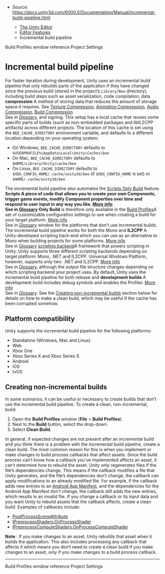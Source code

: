 * Source: https://docs.unity3d.com/6000.0/Documentation/Manual/incremental-build-pipeline.html

  * [The Unity Editor](https://docs.unity3d.com/6000.0/Documentation/Manual/unity-editor.html)
  * [Editor Features](https://docs.unity3d.com/6000.0/Documentation/Manual/EditorFeatures.html)
  * Incremental build pipeline


[](https://docs.unity3d.com/6000.0/Documentation/Manual/build-profiles-reference.html)
Build Profiles window reference
[](https://docs.unity3d.com/6000.0/Documentation/Manual/comp-ManagerGroup.html)
Project Settings
# Incremental build pipeline
For faster iteration during development, Unity uses an incremental build pipeline that only rebuilds parts of the application if they have changed since the previous build (stored in the project’s `Library/Bee` directory), including build steps such as asset serialization, code compilation, data **compression** A method of storing data that reduces the amount of storage space it requires. See [Texture Compression](https://docs.unity3d.com/6000.0/Documentation/Manual/class-TextureImporterOverride), [Animation Compression](https://docs.unity3d.com/6000.0/Documentation/Manual/class-AnimationClip.html#AssetProperties), [Audio Compression](https://docs.unity3d.com/6000.0/Documentation/Manual/class-AudioClip.html), [Build Compression](https://docs.unity3d.com/6000.0/Documentation/Manual/ReducingFilesize.html).  
See in [Glossary](https://docs.unity3d.com/6000.0/Documentation/Manual/Glossary.html#compression), and signing.
This setup has a local cache that reuses some specific parts of builds (such as non-embedded packages and libIL2CPP artifacts) across different projects. The location of this cache is set using the `BEE_CACHE_DIRECTORY` environment variable, and defaults to a different location depending on your operating system:
  * On Windows, `BEE_CACHE_DIRECTORY` defaults to `%USERPROFILE%\AppData\Local\Unity\Caches\bee`
  * On Mac, `BEE_CACHE_DIRECTORY` defaults to `$HOME/Library/Unity/cache/bee`
  * On Linux, `BEE_CACHE_DIRECTORY` defaults to `$XDG_CONFIG_HOME/.cache/unity3d/bee` (if `$XDG_CONFIG_HOME` is set) or `$HOME/.cache/unity3d/bee`


The incremental build pipeline also automates the [Scripts Only Build](https://docs.unity3d.com/6000.0/Documentation/ScriptReference/BuildOptions.BuildScriptsOnly.html) feature. ****Scripts** A piece of code that allows you to create your own Components, trigger game events, modify Component properties over time and respond to user input in any way you like. [More info](https://docs.unity3d.com/6000.0/Documentation/Manual/creating-scripts.html)  
See in [Glossary](https://docs.unity3d.com/6000.0/Documentation/Manual/Glossary.html#Scripts) Only Build** is therefore only available in the [Build Profiles](https://docs.unity3d.com/6000.0/Documentation/Manual/build-profiles.html)A set of customizable configuration settings to use when creating a build for your target platform. [More info](https://docs.unity3d.com/6000.0/Documentation/Manual/build-profiles.html)  
See in [Glossary](https://docs.unity3d.com/6000.0/Documentation/Manual/Glossary.html#Buildprofile) window for the platforms that don’t use incremental builds.
The incremental build pipeline works for both the Mono and **IL2CPP** A Unity-developed scripting back-end which you can use as an alternative to Mono when building projects for some platforms. [More info](https://docs.unity3d.com/6000.0/Documentation/Manual/scripting-backends-il2cpp.html)  
See in [Glossary](https://docs.unity3d.com/6000.0/Documentation/Manual/Glossary.html#IL2CPP) [scripting backend](https://docs.unity3d.com/6000.0/Documentation/Manual/scripting-backends.html)A framework that powers scripting in Unity. Unity supports three different scripting backends depending on target platform: Mono, .NET and IL2CPP. Universal Windows Platform, however, supports only two: .NET and IL2CPP. [More info](https://docs.unity3d.com/6000.0/Documentation/Manual/scripting-backends.html)  
See in [Glossary](https://docs.unity3d.com/6000.0/Documentation/Manual/Glossary.html#ScriptingBackend), although the output file structure changes depending on which scripting backend your project uses.
By default, Unity uses the incremental build pipeline for both release and **development builds** A development build includes debug symbols and enables the Profiler. [More info](https://docs.unity.com/devops/en/manual/build-target-configurations#Build_target_advanced_settings_overview)  
See in [Glossary](https://docs.unity3d.com/6000.0/Documentation/Manual/Glossary.html#DevelopmentBuild). See the [Creating non-incremental builds](https://docs.unity3d.com/6000.0/Documentation/Manual/incremental-build-pipeline.html#creating-non-incremental-builds) section below for details on how to make a clean build, which may be useful if the cache has been corrupted somehow.
## Platform compatibility
Unity supports the incremental build pipeline for the following platforms:
  * Standalone (Windows, Mac and Linux)
  * Web
  * Xbox One
  * Xbox Series X and Xbox Series S
  * Android
  * iOS
  * tvOS


## Creating non-incremental builds
In some scenarios, it can be useful or necessary to create builds that don’t use the incremental build pipeline.
To create a clean, non-incremental, build:
  1. Open the **Build Profiles** window (**File** > **Build Profiles**).
  2. Next to the **Build** button, select the drop-down.
  3. Select **Clean Build**.


In general, if expected changes are not present after an incremental build and you think there is a problem with the incremental build pipeline, create a clean build. The most common reason for this is when you implement or make changes to build process callbacks that affect assets.
Since the build process can’t know how a callback you’ve implemented affects an asset, it can’t determine how to rebuild the asset. Unity only regenerates files if the file’s dependencies change. This means if the callback modifies a file that Unity generates, and the file’s dependencies don’t change, the callback can apply modifications to an already modified file. For example, if the callback adds new entries to an [Android App Manifest](https://docs.unity3d.com/6000.0/Documentation/Manual/android-manifest.html), and the dependencies for the Android App Manifest don’t change, the callback still adds the new entries, which results in an invalid file.
If you change a callback or its input data and you want Unity to rebuild assets that the callback affects, create a clean build. Examples of callbacks include:
  * [PostProcessSceneAttribute](https://docs.unity3d.com/6000.0/Documentation/ScriptReference/Callbacks.PostProcessSceneAttribute.html)
  * [IPreprocessShaders.OnProcessShader](https://docs.unity3d.com/6000.0/Documentation/ScriptReference/Build.IPreprocessShaders.OnProcessShader.html)
  * [IPreprocessComputeShaders.OnProcessComputeShader](https://docs.unity3d.com/6000.0/Documentation/ScriptReference/Build.IPreprocessComputeShaders.OnProcessComputeShader.html)


**Note** : If you make changes to an asset, Unity rebuilds that asset when it builds the application. This also includes processing any callback that affects it which means you don’t need to create a clean build if you make changes to an asset, only if you make changes to a build process callback.
* * *
[](https://docs.unity3d.com/6000.0/Documentation/Manual/build-profiles-reference.html)
Build Profiles window reference
[](https://docs.unity3d.com/6000.0/Documentation/Manual/comp-ManagerGroup.html)
Project Settings
